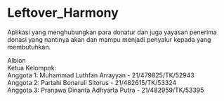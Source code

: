 # Leftover_Harmony
Aplikasi yang menghubungkan para donatur dan juga yayasan penerima donasi yang nantinya akan dan mampu menjadi penyalur kepada yang membutuhkan.

Albion \
Ketua Kelompok: \
Anggota 1: Muhammad Luthfan Arrayyan - 21/479825/TK/52943\
Anggota 2: Partahi Bonaruli Sitorus - 21/482615/TK/53324\
Anggota 3: Pranawa Dinanta Adhyarta Putra - 21/482959/TK/53395

